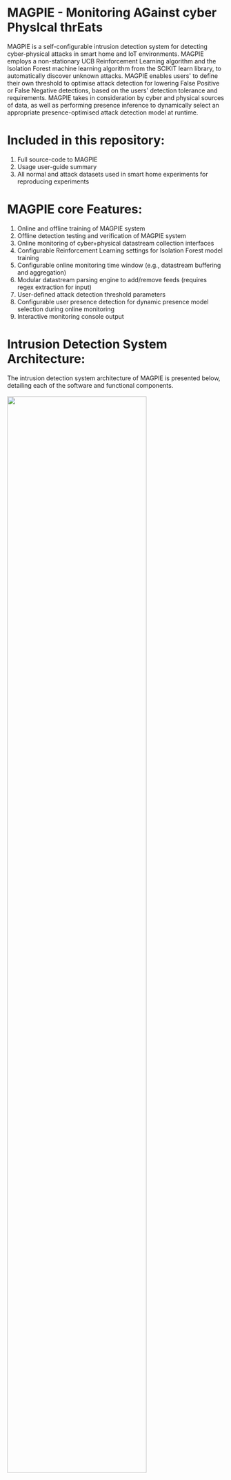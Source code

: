 # MAGPIE - Monitoring AGainst cyber PhysIcal thrEats

MAGPIE is a self-configurable intrusion detection system for detecting cyber-physical attacks in smart home and IoT environments. MAGPIE employs a non-stationary UCB Reinforcement Learning algorithm and the Isolation Forest machine learning algorithm from the SCIKIT learn library, to automatically discover unknown attacks. MAGPIE enables users' to define their own threshold to optimise attack detection for lowering False Positive or False Negative detections, based on the users' detection tolerance and requirements. MAGPIE takes in consideration by cyber and physical sources of data, as well as performing presence inference to dynamically select an appropriate presence-optimised attack detection model at runtime.

# Included in this repository:
1. Full source-code to MAGPIE
2. Usage user-guide summary
3. All normal and attack datasets used in smart home experiments for reproducing experiments

# MAGPIE core Features:
1. Online and offline training of MAGPIE system
2. Offline detection testing and verification of MAGPIE system
3. Online monitoring of cyber+physical datastream collection interfaces
4. Configurable Reinforcement Learning settings for Isolation Forest model training
5. Configurable online monitoring time window (e.g., datastream buffering and aggregation)
6. Modular datastream parsing engine to add/remove feeds (requires regex extraction for input)
7. User-defined attack detection threshold parameters
8. Configurable user presence detection for dynamic presence model selection during online monitoring
9. Interactive monitoring console output

# Intrusion Detection System Architecture:
The intrusion detection system architecture of MAGPIE is presented below, detailing each of the software and functional components.
<br><br><img src="https://github.com/isec-greenwich/magpie/blob/master/v1.0/magpie_architecture.png" width="80%" height="80%"><br><br>

# Raspberry PI3 Prototype Schematic:
The schematic below provides an overview of the RaspberryPI 3 prototype system and hardware extensions to implement the MAGPIE architecture and intrusion detection software platform.
<br><br><img src="https://github.com/isec-greenwich/magpie/blob/master/v1.0/magpie_proto.png" width="50%" height="50%"><br><br>

# Smart Home Testbed:
Below is a the configuration overview of the smart home testbed used to evaluate the MAGPIE prototype system, including smart home IoT devices which were used in experiments and present in the datasets.

<br><br><img src="https://github.com/isec-greenwich/magpie/blob/master/v1.0/magpie_testbed.png" width="75%" height="75%"><br><br>

